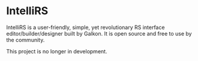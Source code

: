 IntelliRS
=========

IntelliRS is a user-friendly, simple, yet revolutionary RS interface editor/builder/designer built by Galkon. It is open source and free to use by the community.

This project is no longer in development.
